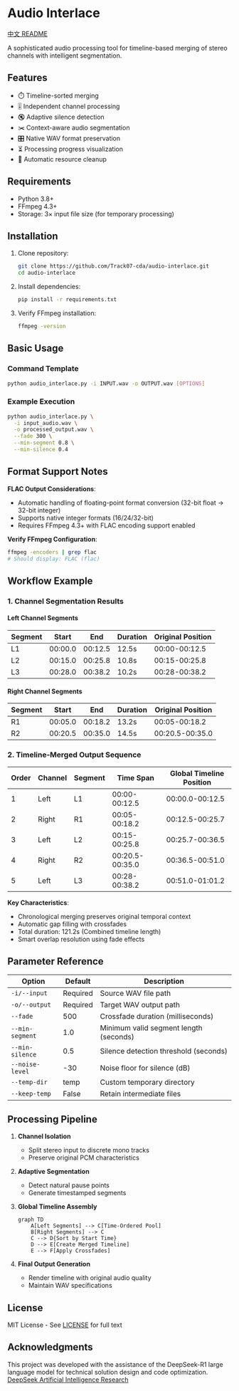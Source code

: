 # Audio Interlace

[中文 README](README_CN.md)

A sophisticated audio processing tool for timeline-based merging of stereo channels with intelligent segmentation.

## Features

- ⏱️ Timeline-sorted merging
- 🎚️ Independent channel processing
- 🔇 Adaptive silence detection
- ✂️ Context-aware audio segmentation
- 🎛️ Native WAV format preservation
- ⏳ Processing progress visualization
- 🧹 Automatic resource cleanup

## Requirements

- Python 3.8+
- FFmpeg 4.3+
- Storage: 3× input file size (for temporary processing)

## Installation

1. Clone repository:

    ```bash
    git clone https://github.com/Track07-cda/audio-interlace.git
    cd audio-interlace
    ```

2. Install dependencies:

    ```bash
    pip install -r requirements.txt
    ```

3. Verify FFmpeg installation:

    ```bash
    ffmpeg -version
    ```

## Basic Usage

### Command Template

```bash
python audio_interlace.py -i INPUT.wav -o OUTPUT.wav [OPTIONS]
```

### Example Execution

```bash
python audio_interlace.py \
  -i input_audio.wav \
  -o processed_output.wav \
  --fade 300 \
  --min-segment 0.8 \
  --min-silence 0.4
```

## Format Support Notes

**FLAC Output Considerations**:

- Automatic handling of floating-point format conversion (32-bit float → 32-bit integer)
- Supports native integer formats (16/24/32-bit)
- Requires FFmpeg 4.3+ with FLAC encoding support enabled

**Verify FFmpeg Configuration**:

```bash
ffmpeg -encoders | grep flac
# Should display: FLAC (flac)
```

## Workflow Example

### 1. Channel Segmentation Results

#### Left Channel Segments

| Segment | Start   | End     | Duration | Original Position |
|---------|---------|---------|----------|-------------------|
| L1      | 00:00.0 | 00:12.5 | 12.5s    | 00:00-00:12.5     |
| L2      | 00:15.0 | 00:25.8 | 10.8s    | 00:15-00:25.8     |
| L3      | 00:28.0 | 00:38.2 | 10.2s    | 00:28-00:38.2     |

#### Right Channel Segments

| Segment | Start   | End     | Duration | Original Position |
|---------|---------|---------|----------|-------------------|
| R1      | 00:05.0 | 00:18.2 | 13.2s    | 00:05-00:18.2     |
| R2      | 00:20.5 | 00:35.0 | 14.5s    | 00:20.5-00:35.0   |

### 2. Timeline-Merged Output Sequence

| Order | Channel | Segment | Time Span      | Global Timeline Position |
|-------|---------|---------|----------------|--------------------------|
| 1     | Left    | L1      | 00:00-00:12.5  | 00:00.0-00:12.5          |
| 2     | Right   | R1      | 00:05-00:18.2  | 00:12.5-00:25.7          |
| 3     | Left    | L2      | 00:15-00:25.8  | 00:25.7-00:36.5          |
| 4     | Right   | R2      | 00:20.5-00:35.0| 00:36.5-00:51.0          |
| 5     | Left    | L3      | 00:28-00:38.2  | 00:51.0-01:01.2          |

**Key Characteristics**:

- Chronological merging preserves original temporal context
- Automatic gap filling with crossfades
- Total duration: 121.2s (Combined timeline length)
- Smart overlap resolution using fade effects

## Parameter Reference

| Option            | Default | Description                           |
|-------------------|---------|---------------------------------------|
| `-i/--input`      | Required| Source WAV file path                  |
| `-o/--output`     | Required| Target WAV output path                |
| `--fade`          | 500     | Crossfade duration (milliseconds)     |
| `--min-segment`   | 1.0     | Minimum valid segment length (seconds)|
| `--min-silence`   | 0.5     | Silence detection threshold (seconds) |
| `--noise-level`   | -30     | Noise floor for silence (dB)          |
| `--temp-dir`      | temp    | Custom temporary directory            |
| `--keep-temp`     | False   | Retain intermediate files             |

## Processing Pipeline

1. **Channel Isolation**  
   - Split stereo input to discrete mono tracks
   - Preserve original PCM characteristics

2. **Adaptive Segmentation**  
   - Detect natural pause points
   - Generate timestamped segments

3. **Global Timeline Assembly**  

   ```mermaid
   graph TD
       A[Left Segments] --> C[Time-Ordered Pool]
       B[Right Segments] --> C
       C --> D{Sort by Start Time}
       D --> E[Create Merged Timeline]
       E --> F[Apply Crossfades]
   ```

4. **Final Output Generation**  
   - Render timeline with original audio quality
   - Maintain WAV specifications

## License

MIT License - See [LICENSE](LICENSE) for full text

## Acknowledgments

This project was developed with the assistance of the DeepSeek-R1 large language model for technical solution design and code optimization.  
[DeepSeek Artificial Intelligence Research](https://www.deepseek.com)
